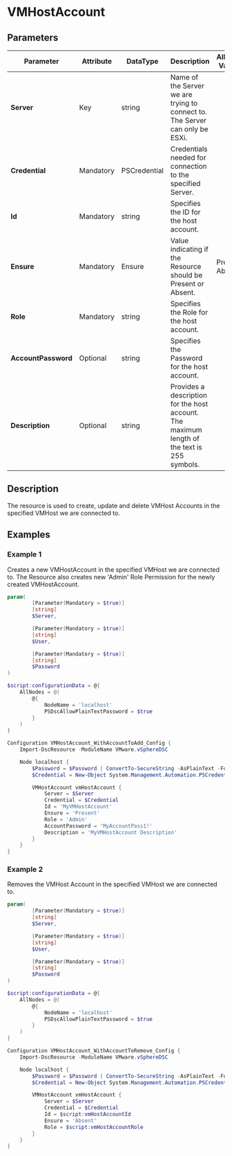 # VMHostAccount

## Parameters

| Parameter | Attribute | DataType | Description | Allowed Values |
| --- | --- | --- | --- | --- |
| **Server** | Key | string | Name of the Server we are trying to connect to. The Server can only be ESXi. ||
| **Credential** | Mandatory | PSCredential | Credentials needed for connection to the specified Server. ||
| **Id** | Mandatory | string | Specifies the ID for the host account. ||
| **Ensure** | Mandatory | Ensure | Value indicating if the Resource should be Present or Absent. |Present, Absent|
| **Role** | Mandatory | string | Specifies the Role for the host account. ||
| **AccountPassword** | Optional | string | Specifies the Password for the host account. ||
| **Description** | Optional | string | Provides a description for the host account. The maximum length of the text is 255 symbols. ||


## Description

The resource is used to create, update and delete VMHost Accounts in the specified VMHost we are connected to.

## Examples

### Example 1

Creates a new VMHostAccount in the specified VMHost we are connected to. The Resource also creates new 'Admin' Role Permission for the newly created VMHostAccount.

````powershell
param(
        [Parameter(Mandatory = $true)]
        [string]
        $Server,

        [Parameter(Mandatory = $true)]
        [string]
        $User,

        [Parameter(Mandatory = $true)]
        [string]
        $Password
)

$script:configurationData = @{
    AllNodes = @(
        @{
            NodeName = 'localhost'
            PSDscAllowPlainTextPassword = $true
        }
    )
}

Configuration VMHostAccount_WithAccountToAdd_Config {
    Import-DscResource -ModuleName VMware.vSphereDSC

    Node localhost {
        $Password = $Password | ConvertTo-SecureString -AsPlainText -Force
        $Credential = New-Object System.Management.Automation.PSCredential($User, $Password)

        VMHostAccount vmHostAccount {
            Server = $Server
            Credential = $Credential
            Id = 'MyVMHostAccount'
            Ensure = 'Present'
            Role = 'Admin'
            AccountPassword = 'MyAccountPass1!'
            Description = 'MyVMHostAccount Description'
        }
    }
}
````

### Example 2

Removes the VMHost Account in the specified VMHost we are connected to.

````powershell
param(
        [Parameter(Mandatory = $true)]
        [string]
        $Server,

        [Parameter(Mandatory = $true)]
        [string]
        $User,

        [Parameter(Mandatory = $true)]
        [string]
        $Password
)

$script:configurationData = @{
    AllNodes = @(
        @{
            NodeName = 'localhost'
            PSDscAllowPlainTextPassword = $true
        }
    )
}

Configuration VMHostAccount_WithAccountToRemove_Config {
    Import-DscResource -ModuleName VMware.vSphereDSC

    Node localhost {
        $Password = $Password | ConvertTo-SecureString -AsPlainText -Force
        $Credential = New-Object System.Management.Automation.PSCredential($User, $Password)

        VMHostAccount vmHostAccount {
            Server = $Server
            Credential = $Credential
            Id = $script:vmHostAccountId
            Ensure = 'Absent'
            Role = $script:vmHostAccountRole
        }
    }
}
````
